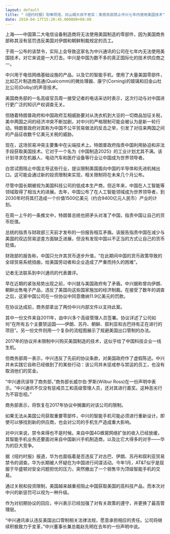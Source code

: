 ```yaml
---
layout: default
title: "《纽约时报》阳奉阴违、对山姆大叔不老实：美商务部禁止中兴七年内使用美国技术"
date: 2018-04-17T15:20:45.000000+08:00
---
```


上海——中国第二大电信设备制造商将无法使用美国制造的零部件，因为美国商务部称其没有惩罚违反美国对伊朗和朝鲜制裁规定的员工。

于周一公布的该禁令，实际上会导致这家名为中兴通讯的公司在七年内无法使用美国技术，对它来说是一大打击。中兴是中国为数不多的真正国际化的技术供应商之一。

中兴用于电信网络基础设施的产品，以及它的智能手机，使用了大量美国零部件，比如芯片制造商高通(Qualcomm)的微处理器、康宁(Corning)的玻璃和旧金山杜比公司(Dolby)的声音技术。

美国商务部的一名高级官员周一接受记者的电话采访时表示，这次行动与对中国进行更广泛的知识产权调查无关。

但随着特朗普政府和中国政府互相威胁要对从洗衣机到大豆的一切商品加征关税，美中两国之间的经济冲突不断加剧，对中兴的严格限制可能会被认为是新一轮行动。特朗普政府对其称为中国不公平贸易做法的反击之举，引发了对往来两国之间的产品征收数千亿美元关税的威胁。

现在，这场贸易冲突主要集中在尖端技术上。特朗普政府指责中国利用胁迫和非法手段获取美国技术。它对于一个名为《中国制造2025》的工业计划尤其不满。该计划寻求在机器人、电动汽车和医疗设备等行业让中国成为世界领导者。

白宫试图阻止中国主导这些行业，提议限制美国面向中国的半导体和先进机械出口。这可能会通过新的投资限制来实现，相关限制将在未来几个月公布。

尽管中国长期被视为美国科技公司的低成本生产商，但近年来，中国在人工智能等领域取得了相当大的进展。去年，中国公布了在人工智能领域成为世界领导者，到2030年时将其打造成一个价值1500亿美元（约合9400亿元人民币）产业的计划。

在周一上午的一条推文中，特朗普总统也把矛头对准了中国，指责中国让自己的货币贬值。

总统的指责与财政部三天前才发布的一份报告相互矛盾。该报告指责中国在减少与美国的双边贸易逆差方面缺乏进展，但没有发现中国以不正当的方式让自己的货币贬值。

财政部的报告称，中国只允许其货币逐步升值，“在此期间中国的货币政策导致的全球贸易系统扭曲，给美国劳动者和企业造成了严重而持久的困难”。

记者无法联系到中兴通讯的代表置评。

早在近期的紧张局势出现之前，中兴就与美国政府有了矛盾。中兴据称曾向伊朗、朝鲜出售电子产品，违反了美国向这些国家施加的经济制裁。在接受了数年的调查之后，这家中国公司在一份协议中同意缴纳11.9亿美元的罚款。

在协议达成前，商务部拿出了两份中兴内部文件以支持此案。

其中一份文件来自2011年，由中兴多个高级管理人员签署。协议详述了公司如何“在所有五个主要禁运国——伊朗、苏丹、朝鲜、叙利亚和古巴持有正在进行的项目”。另一份文件则用一个复杂的流程图展示了规避美国出口管制的办法。

2017年的协议并未限制中兴购买美国制造的技术，这似乎给了中国科技企业一线生机。

但商务部周一表示，中兴违反了先前的协议条款，对美国政府作了虚假陈述。中兴并未实践它自称已经做到了的某些行动：该公司并未惩戒参与禁运的员工，也没有取消他们的奖金。

“中兴通讯误导了商务部，”商务部长威尔伯·罗斯(Wilbur Ross)在一份声明中表示。“中兴通讯不仅没有惩戒员工和高级管理人员，还对其进行嘉奖。这种恶劣行为不容忽视。”

商务部表示，将恢复在2017年协议中搁置的对该公司的限制。

如果无法从美国公司获取重要零部件，中兴的智能手机可能必须进行重新设计。即使可以够找到新的供应商，也会对公司的手机生产造成重大影响。

对中兴来说，禁令来得也不是时候。来自中国4G蜂窝网络扩张的收入已经放缓，其智能手机业务还要面对来自中国新兴手机制造商，以及比它大得多的对手——华为的巨大竞争。

据《纽约时报》报道，华为也面临着是否违反了对古巴、伊朗、苏丹和叙利亚贸易禁令的调查。华为长期被人怀疑在为中国进行间谍活动。今年1月，AT&T似乎是屈服于华盛顿对安全问题担忧的压力，突然撤出了一个销售华为顶级智能手机的交易。

通过关税和投资限制，美国越来越重视阻止中国获取美国的高科技产品，而本次对中兴的新惩罚可以视为一种升级。

作为对初期协议的回应，中兴表示已经加强了对有关政策的遵守，并更换了最高管理层。

“中兴通讯承认违反美国出口管制相关法律法规，愿意承担相应的责任。公司将继续积极致力于变革，”中兴董事长兼总裁赵先明在去年的一份声明中说。

